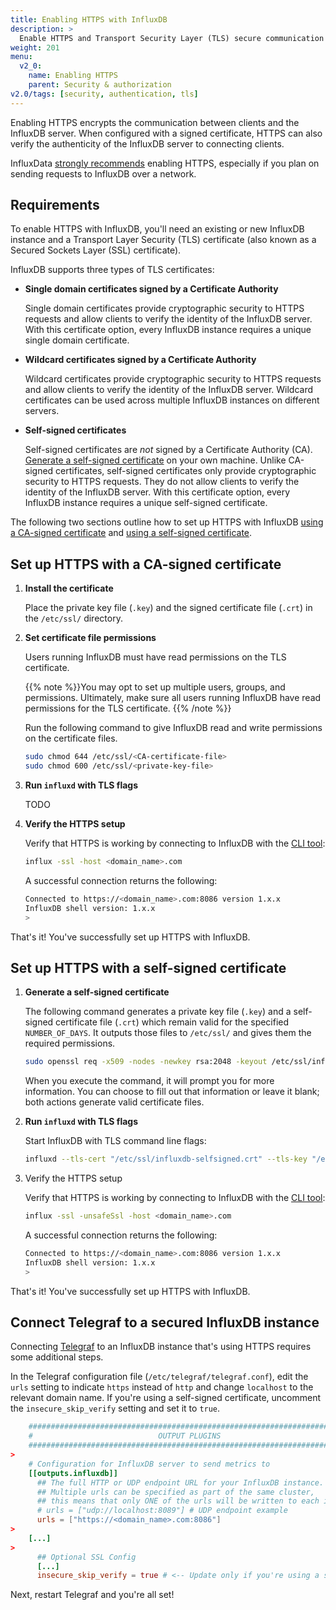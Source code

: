 ```yaml
---
title: Enabling HTTPS with InfluxDB
description: >
  Enable HTTPS and Transport Security Layer (TLS) secure communication between clients and your InfluxDB servers.
weight: 201
menu:
  v2_0:
    name: Enabling HTTPS
    parent: Security & authorization
v2.0/tags: [security, authentication, tls]
---
```


Enabling HTTPS encrypts the communication between clients and the InfluxDB server.
When configured with a signed certificate, HTTPS can also verify the authenticity of the InfluxDB server to connecting clients.

InfluxData [strongly recommends](/influxdb/v1.7/administration/security/) enabling HTTPS, especially if you plan on sending requests to InfluxDB over a network.

## Requirements

To enable HTTPS with InfluxDB, you'll need an existing or new InfluxDB instance
and a Transport Layer Security (TLS) certificate (also known as a Secured Sockets Layer (SSL) certificate).

InfluxDB supports three types of TLS certificates:

* **Single domain certificates signed by a Certificate Authority**

    Single domain certificates provide cryptographic security to HTTPS requests and allow clients to verify the identity of the InfluxDB server.
    With this certificate option, every InfluxDB instance requires a unique single domain certificate.

* **Wildcard certificates signed by a Certificate Authority**

    Wildcard certificates provide cryptographic security to HTTPS requests and allow clients to verify the identity of the InfluxDB server.
    Wildcard certificates can be used across multiple InfluxDB instances on different servers.

* **Self-signed certificates**

    Self-signed certificates are _not_ signed by a Certificate Authority (CA).
    [Generate a self-signed certificate]((#step-1-generate-a-self-signed-certificate)) on your own machine.
    Unlike CA-signed certificates, self-signed certificates only provide cryptographic security to HTTPS requests.
    They do not allow clients to verify the identity of the InfluxDB server.
    With this certificate option, every InfluxDB instance requires a unique self-signed certificate.

<!-- InfluxDB supports certificates composed of a private key file (`.key`) and a signed certificate file (`.crt`) file pair, -->
<!-- as well as certificates that combine the private key file and the signed certificate file into a single bundled file (`.pem`). -->

The following two sections outline how to set up HTTPS with InfluxDB
[using a CA-signed certificate](#set-up-https-with-a-ca-signed-certificate)
and [using a self-signed certificate](#set-up-https-with-a-self-signed-certificate).

## Set up HTTPS with a CA-signed certificate

1. **Install the certificate**

    Place the private key file (`.key`) and the signed certificate file (`.crt`) in the `/etc/ssl/` directory.

2. **Set certificate file permissions**

    Users running InfluxDB must have read permissions on the TLS certificate.

    {{% note %}}You may opt to set up multiple users, groups, and permissions.
    Ultimately, make sure all users running InfluxDB have read permissions for the TLS certificate.
    {{% /note %}}

    Run the following command to give InfluxDB read and write permissions on the certificate files.

    ```bash
    sudo chmod 644 /etc/ssl/<CA-certificate-file>
    sudo chmod 600 /etc/ssl/<private-key-file>
    ```

3. **Run `influxd` with TLS flags**

    TODO

4. **Verify the HTTPS setup**

    Verify that HTTPS is working by connecting to InfluxDB with the [CLI tool](/influxdb/v1.7/tools/shell/):

    ```bash
    influx -ssl -host <domain_name>.com
    ```

    A successful connection returns the following:

    ```bash
    Connected to https://<domain_name>.com:8086 version 1.x.x
    InfluxDB shell version: 1.x.x
    >
    ```

That's it! You've successfully set up HTTPS with InfluxDB.

## Set up HTTPS with a self-signed certificate

1. **Generate a self-signed certificate**

    The following command generates a private key file (`.key`) and a self-signed
    certificate file (`.crt`) which remain valid for the specified `NUMBER_OF_DAYS`.
    It outputs those files to `/etc/ssl/` and gives them the required permissions.

    ```bash
    sudo openssl req -x509 -nodes -newkey rsa:2048 -keyout /etc/ssl/influxdb-selfsigned.key -out /etc/ssl/influxdb-selfsigned.crt -days <NUMBER_OF_DAYS>
    ```

    When you execute the command, it will prompt you for more information.
    You can choose to fill out that information or leave it blank; both actions generate valid certificate files.
    
2. **Run `influxd` with TLS flags**
   
   Start InfluxDB with TLS command line flags:
   
   ```bash
   influxd --tls-cert "/etc/ssl/influxdb-selfsigned.crt" --tls-key "/etc/ssl/influxdb-selfsigned.key"
   ```
   
3. Verify the HTTPS setup

    Verify that HTTPS is working by connecting to InfluxDB with the [CLI tool](/influxdb/v1.7/tools/shell/):

    ```bash
    influx -ssl -unsafeSsl -host <domain_name>.com
    ```

    A successful connection returns the following:

    ```bash
    Connected to https://<domain_name>.com:8086 version 1.x.x
    InfluxDB shell version: 1.x.x
    >
    ```

That's it! You've successfully set up HTTPS with InfluxDB.

## Connect Telegraf to a secured InfluxDB instance

Connecting [Telegraf](/telegraf/latest/) to an InfluxDB instance that's using
HTTPS requires some additional steps.

In the Telegraf configuration file (`/etc/telegraf/telegraf.conf`), edit the `urls`
setting to indicate `https` instead of `http` and change `localhost` to the
relevant domain name.
If you're using a self-signed certificate, uncomment the `insecure_skip_verify`
setting and set it to `true`.

```toml
    ###############################################################################
    #                            OUTPUT PLUGINS                                   #
    ###############################################################################
>
    # Configuration for InfluxDB server to send metrics to
    [[outputs.influxdb]]
      ## The full HTTP or UDP endpoint URL for your InfluxDB instance.
      ## Multiple urls can be specified as part of the same cluster,
      ## this means that only ONE of the urls will be written to each interval.
      # urls = ["udp://localhost:8089"] # UDP endpoint example
      urls = ["https://<domain_name>.com:8086"]
>
    [...]
>
      ## Optional SSL Config
      [...]
      insecure_skip_verify = true # <-- Update only if you're using a self-signed certificate
```

Next, restart Telegraf and you're all set!
